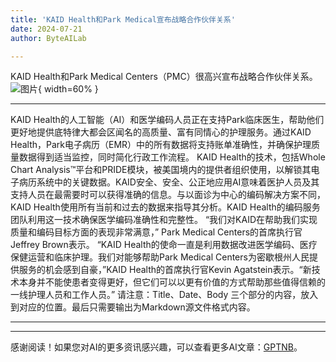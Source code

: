 ```yaml
---
title: 'KAID Health和Park Medical宣布战略合作伙伴关系'
date: 2024-07-21
author: ByteAILab

---
```


KAID Health和Park Medical Centers（PMC）很高兴宣布战略合作伙伴关系。![图片](https://ai-techpark.com/wp-content/uploads/2024/07/KAID-Health-960x540.jpg){ width=60% }

---
KAID Health的人工智能（AI）和医学编码人员正在支持Park临床医生，帮助他们更好地提供底特律大都会区闻名的高质量、富有同情心的护理服务。通过KAID Health，Park电子病历（EMR）中的所有数据将支持账单准确性，并确保护理质量数据得到适当监控，同时简化行政工作流程。
KAID Health的技术，包括Whole Chart Analysis™平台和PRIDE模块，被美国境内的提供者组织使用，以解锁其电子病历系统中的关键数据。KAID安全、安全、公正地应用AI意味着医护人员及其支持人员在最需要时可以获得准确的信息。与以面诊为中心的编码解决方案不同，KAID Health使用所有当前和过去的数据来指导其分析。KAID Health的编码服务团队利用这一技术确保医学编码准确性和完整性。
“我们对KAID在帮助我们实现质量和编码目标方面的表现非常满意，” Park Medical Centers的首席执行官Jeffrey Brown表示。
“KAID Health的使命一直是利用数据改进医学编码、医疗保健运营和临床护理。我们对能够帮助Park Medical Centers为密歇根州人民提供服务的机会感到自豪，”KAID Health的首席执行官Kevin Agatstein表示。“新技术本身并不能使患者变得更好，但它们可以以更有价值的方式帮助那些值得信赖的一线护理人员和工作人员。”
请注意：Title、Date、Body 三个部分的内容，放入到对应的位置。最后只需要输出为Markdown源文件格式内容。

---
---
感谢阅读！如果您对AI的更多资讯感兴趣，可以查看更多AI文章：[GPTNB](https://gptnb.com)。
